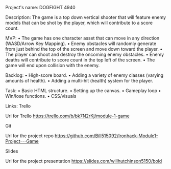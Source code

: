 Project's name:
DOGFIGHT 4940

Description:
The game is a top down vertical shooter that will feature enemy models that can be shot by the player, 
which will contribute to a score count. 

MVP:
• The game has one character asset that can move in any direction (WASD/Arrow Key Mapping).
• Enemy obstacles will randomly generate from just behind the top of the screen and move down toward the player.
• The player can shoot and destroy the oncoming enemy obstacles. 
• Enemy deaths will contribute to score count in the top left of the screen. 
• The game will end upon collision with the enemy.

Backlog:
• High-score board. 
• Adding a variety of enemy classes (varying amounts of health).
• Adding a multi-hit (health) system for the player.


Task:
• Basic HTML structure. 
• Setting up the canvas.
• Gameplay loop
• Win/lose functions. 
• CSS/visuals 

Links:
Trello

Url for Trello https://trello.com/b/bk7N2rKj/module-1-game 

Git

Url for the project repo https://github.com/Bill515092/Ironhack-Module1-Project---Game 

Slides

Url for the project presentation https://slides.com/willhutchinson5150/bold 

